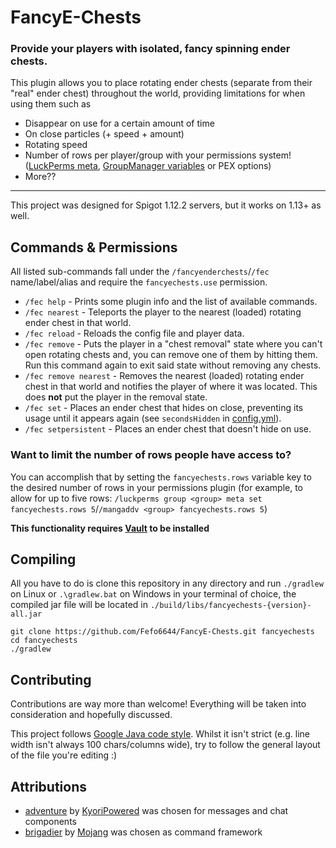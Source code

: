# FancyE-Chests
### Provide your players with isolated, fancy spinning ender chests.

This plugin allows you to place rotating ender chests (separate from their "real" ender chest) throughout the world, providing limitations for when using them such as
* Disappear on use for a certain amount of time
* On close particles (+ speed + amount)
* Rotating speed
* Number of rows per player/group with your permissions system! ([LuckPerms meta](https://luckperms.net/wiki/Prefixes,-Suffixes-&-Meta#meta), [GroupManager variables](https://elgarl.github.io/GroupManager/COMMANDS#group-variables) or PEX options)
* More??

___

This project was designed for Spigot 1.12.2 servers, but it works on 1.13+ as well.


## Commands & Permissions

All listed sub-commands fall under the `/fancyenderchests`/`/fec` name/label/alias and require the `fancyechests.use` permission.
* `/fec help` - Prints some plugin info and the list of available commands.
* `/fec nearest` - Teleports the player to the nearest (loaded) rotating ender chest in that world.
* `/fec reload` - Reloads the config file and player data.
* `/fec remove` - Puts the player in a "chest removal" state where you can't open rotating chests and, you can remove one of them by hitting them. Run this command again to exit said state without removing any chests.
* `/fec remove nearest` - Removes the nearest (loaded) rotating ender chest in that world and notifies the player of where it was located. This does **not** put the player in the removal state.
* `/fec set` - Places an ender chest that hides on close, preventing its usage until it appears again (see `secondsHidden` in [config.yml](https://github.com/Fefo6644/FancyE-Chests/blob/master/src/main/resources/config.yml#L5)).
* `/fec setpersistent` - Places an ender chest that doesn't hide on use.


### Want to limit the number of rows people have access to?

You can accomplish that by setting the `fancyechests.rows` variable key to the desired number of rows in your permissions plugin (for example, to allow for up to five rows: `/luckperms group <group> meta set fancyechests.rows 5`/`/mangaddv <group> fancyechests.rows 5`)

**This functionality requires [Vault](https://dev.bukkit.org/projects/vault) to be installed**


## Compiling

All you have to do is clone this repository in any directory and run `./gradlew` on Linux or `.\gradlew.bat` on Windows in your terminal of choice, the compiled jar file will be located in `./build/libs/fancyechests-{version}-all.jar`
```
git clone https://github.com/Fefo6644/FancyE-Chests.git fancyechests
cd fancyechests
./gradlew
```


## Contributing

Contributions are way more than welcome! Everything will be taken into consideration and hopefully discussed.

This project follows [Google Java code style](https://google.github.io/styleguide/javaguide.html). Whilst it isn't strict (e.g. line width isn't always 100 chars/columns wide), try to follow the general layout of the file you're editing :)


## Attributions

* [adventure](https://github.com/KyoriPowered/adventure) by [KyoriPowered](https://github.com/KyoriPowered) was chosen for messages and chat components
* [brigadier](https://github.com/Mojang/brigadier) by [Mojang](https://github.com/Mojang) was chosen as command framework

